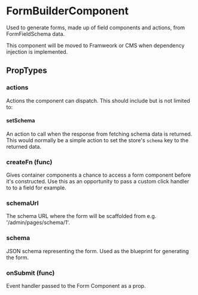 # FormBuilderComponent

Used to generate forms, made up of field components and actions, from FormFieldSchema data.

This component will be moved to Framweork or CMS when dependency injection is implemented.

## PropTypes

### actions

Actions the component can dispatch. This should include but is not limited to:

#### setSchema

An action to call when the response from fetching schema data is returned. This would normally be a simple action to set the store's `schema` key to the returned data.

### createFn (func)

Gives container components a chance to access a form component before it's constructed. Use this as an opportunity to pass a custom click handler to to a field for example.

### schemaUrl

The schema URL where the form will be scaffolded from e.g. '/admin/pages/schema/1'.

### schema

JSON schema representing the form. Used as the blueprint for generating the form.

### onSubmit (func)

Event handler passed to the Form Component as a prop.
